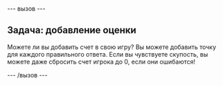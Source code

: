 \--- вызов \---

## Задача: добавление оценки

Можете ли вы добавить счет в свою игру? Вы можете добавить точку для каждого правильного ответа. Если вы чувствуете скупость, вы можете даже сбросить счет игрока до 0, если они ошибаются!

\--- /вызов \---